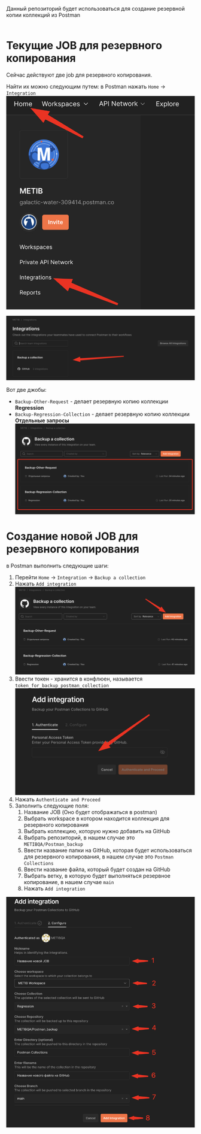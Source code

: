 Данный репозиторий будет использоваться для создание резервной копии коллекций из Postman
<br>
<br>
# Текущие JOB для резервного копирования
Сейчас действуют две job для резервного копирования.

Найти их можно следующим путем:
в Postman нажать `Home` -> `Integration`
![Интеграция](/image/01.jpg)

![Интеграция](/image/02.jpg)


Вот две джобы:
- `Backup-Other-Request` - делает резервную копию коллекции **Regression**
- `Backup-Regression-Collection` - делает резервную копию коллекции **Отдельные запросы**
![Интеграция](/image/03.jpg)

# Создание новой JOB для резервного копирования

в Postman выполнить следующие шаги:
1.  Перейти `Home` -> `Integration` -> `Backup a collection`
2.  Нажать `Add integration`
  ![Добавление интеграции](/image/04.jpg)
3. Ввести токен - хранится в конфлюен, называется `token_for_backup_postman_collection`
     ![Добавление интеграции](/image/05.jpg)
4. Нажать `Authenticate and Proceed`
5. Заполнить следующие поля:
     1. Название JOB (Оно будет отображаться в postman)
     2. Выбрать workspace в котором находится коллекция для резервного копирования
     3. Выбрать коллекцию, которую нужно добавить на GitHub
     4. Выбрать репозиторий, в нашем случае это `METIBQA/Postman_backup`
     5. Ввести название папки на GitHub, которая будет использоваться для резервного копирования, в нашем случае это `Postman Collections`
     6. Ввести название файла, который будет создан на GitHub
     7. Выбрать ветку, в которую будет выполняться резервное копирование, в нашем случае `main`
     8. Нажать `Add integration`

  ![Добавление интеграции](/image/06.jpg)